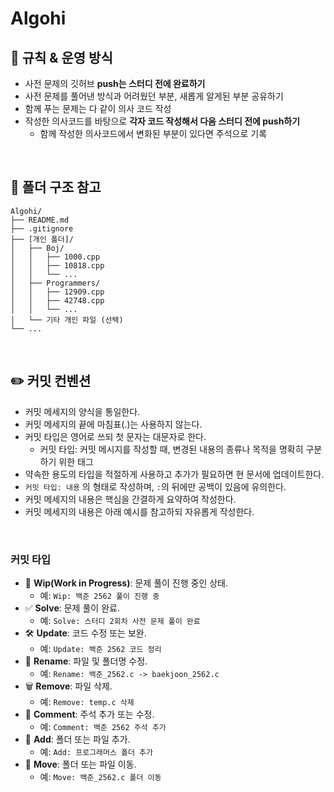 # Algohi

## 🧭 규칙 & 운영 방식
- 사전 문제의 깃허브 **push는 스터디 전에 완료하기**
- 사전 문제를 풀어낸 방식과 어려웠던 부분, 새롭게 알게된 부분 공유하기
- 함께 푸는 문제는 다 같이 의사 코드 작성
- 작성한 의사코드를 바탕으로 **각자 코드 작성해서 다음 스터디 전에 push하기**
    - 함께 작성한 의사코드에서 변화된 부분이 있다면 주석으로 기록

<br>

## 📁 폴더 구조 참고
```
Algohi/
├── README.md
├── .gitignore
├── [개인 폴더]/
│   ├── Boj/
│   │   ├── 1000.cpp
│   │   ├── 10818.cpp
│   │   └── ...
│   ├── Programmers/
│   │   ├── 12909.cpp
│   │   ├── 42748.cpp
│   │   └── ...
│   └── 기타 개인 파일 (선택)
└── ...
```

<br>

## ✏️ 커밋 컨벤션
- 커밋 메세지의 양식을 통일한다.
- 커밋 메세지의 끝에 마침표(.)는 사용하지 않는다.
- 커밋 타입은 영어로 쓰되 첫 문자는 대문자로 한다.
    - 커밋 타입: 커밋 메시지를 작성할 때, 변경된 내용의 종류나 목적을 명확히 구분하기 위한 태그
- 약속한 용도의 타입을 적절하게 사용하고 추가가 필요하면 현 문서에 업데이트한다.
- `커밋 타입: 내용` 의 형태로 작성하며, `:`의 뒤에만 공백이 있음에 유의한다.
- 커밋 메세지의 내용은 핵심을 간결하게 요약하여 작성한다.
- 커밋 메세지의 내용은 아래 예시를 참고하되 자유롭게 작성한다.

<br>

### **커밋 타입**
- 🎯 **Wip(Work in Progress)**: 문제 풀이 진행 중인 상태.
    - 예: `Wip: 백준 2562 풀이 진행 중`
- ✅ **Solve**: 문제 풀이 완료.
    - 예: `Solve: 스터디 2회차 사전 문제 풀이 완료`
- 🛠️ **Update**: 코드 수정 또는 보완.
    - 예: `Update: 백준 2562 코드 정리`
- 📂 **Rename**: 파일 및 폴더명 수정.
    - 예: `Rename: 백준_2562.c -> baekjoon_2562.c`
- 🗑️ **Remove**: 파일 삭제.
    - 예: `Remove: temp.c 삭제`
- 💬 **Comment**: 주석 추가 또는 수정.
    - 예: `Comment: 백준 2562 주석 추가`
- 📁 **Add**: 폴더 또는 파일 추가.
    - 예: `Add: 프로그래머스 폴더 추가`
- 📁 **Move**: 폴더 또는 파일 이동.
    - 예: `Move: 백준_2562.c 폴더 이동`